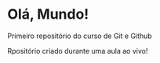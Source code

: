 # Olá, Mundo!
 Primeiro repositório do curso de Git e Github

 Rpositório criado durante uma aula ao vivo!
